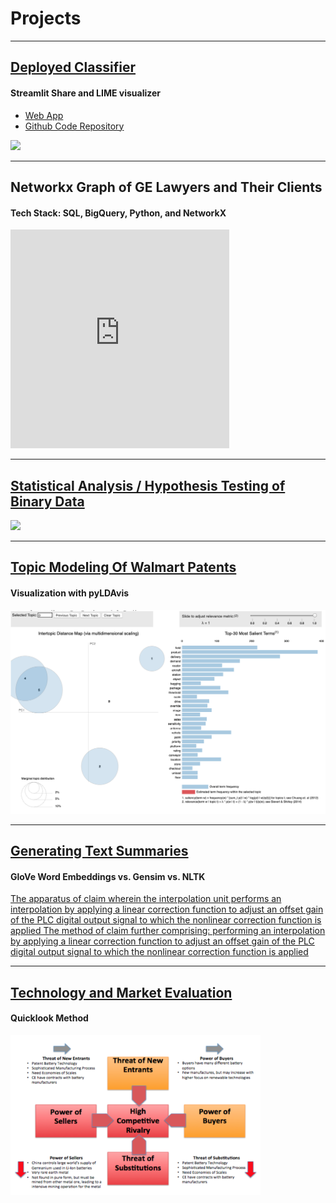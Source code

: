 # Projects
---
## [Deployed Classifier](https://share.streamlit.io/rcmckee/classification_patent_streamlit_lime/first_app.py)
#### Streamlit Share and LIME visualizer
* [Web App](https://share.streamlit.io/rcmckee/classification_patent_streamlit_lime/first_app.py)
* [Github Code Repository](https://github.com/rcmckee/classification_patent_streamlit_lime)

[<img src="images/streamlit-first_app-2020-11-05-11-11-81.gif?raw=true"/>](https://share.streamlit.io/rcmckee/classification_patent_streamlit_lime/first_app.py)


---
## Networkx Graph of GE Lawyers and Their Clients
#### Tech Stack: SQL, BigQuery, Python, and NetworkX

<iframe src="https://www.robertcmckee.com/graph_GE_lawyers_and_their_clients.html" frameborder="10"  style="border:0"  width="350" height="350" ></iframe>

---
## [Statistical Analysis / Hypothesis Testing of Binary Data](https://medium.com/@robertmckee/statistical-analysis-hypothesis-testing-of-binary-data-b0dce43306?source=friends_link&sk=df4006ba18f7103da9726d941b707618)

[<img src="https://miro.medium.com/max/1872/1*t9woTxrRQL91VZp2wgO1Rg.png"/>](https://medium.com/@robertmckee/statistical-analysis-hypothesis-testing-of-binary-data-b0dce43306?source=friends_link&sk=df4006ba18f7103da9726d941b707618)

---


## [Topic Modeling Of Walmart Patents](https://colab.research.google.com/github/rcmckee/Topic-Modeling-Gensim-LDA-pyLDAvis/blob/master/walmart_research_checkpoint.ipynb)
#### Visualization with pyLDAvis

[<img src="images/topic_modeling_visualized.png?raw=true"/>](https://colab.research.google.com/github/rcmckee/Topic-Modeling-Gensim-LDA-pyLDAvis/blob/master/walmart_research_checkpoint.ipynb)

---


## [Generating Text Summaries](https://colab.research.google.com/drive/1WG2itMOl97yZULr6PzDGe_irq55Q0QHE)
#### GloVe Word Embeddings vs. Gensim vs. NLTK

[The apparatus of  claim  wherein the interpolation unit performs an interpolation by applying a linear correction function to adjust an offset gain of the PLC digital output signal to which the nonlinear correction function is applied
The method of  claim  further comprising: performing an interpolation by applying a linear correction function to adjust an offset gain of the PLC digital output signal to which the nonlinear correction function is applied](https://colab.research.google.com/drive/1WG2itMOl97yZULr6PzDGe_irq55Q0QHE)

---


## [Technology and Market Evaluation](/pdf/quicklook_report.pdf)
#### Quicklook Method

[<img width="400" src="images/porters_5_forces.png?raw=true"/>](/pdf/quicklook_report.pdf)
